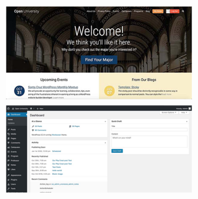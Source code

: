 !["Open University modern responsive Wordpress theme."](https://github.com/rusahang/university/blob/master/screenshot%20/open-university-front.jpg "Open University modern responsive Wordpress theme.")

!["Open University modern responsive Wordpress theme."](https://github.com/rusahang/university/blob/master/screenshot%20/open-university-backend.jpg "Open University modern responsive Wordpress theme.")
